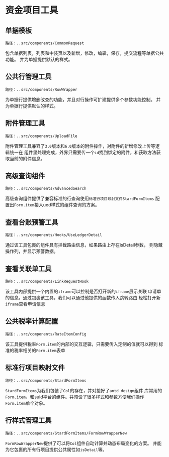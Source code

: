 # 资金项目工具

## 单据模板   
`路径：..src/components/CommonRequest`

包含单据列表，列表和中装页以及新增，修改，编辑，保存，提交流程等单据公共功能。
并为单据提供默认的样式。
## 公共行管理工具  
`路径：..src/components/RowWrapper`

为单据行提供增删改查的功能，并且对行操作可扩建提供多个参数功能控制。
并为单据行提供默认的样式。
## 附件管理工具    
`路径：..src/components/UploadFile`

附件管理工具兼容了`3.0`版本和`6.0`版本的附件操作，对附件的新增修改上传等逻辑统一在
组件里处理完成，外界只需要传一个`id`找到绑定的附件，和获取方法获取当前的附件信息。
## 高级查询组件   
`路径：..src/components/AdvancedSearch`

高级查询组件提供了兼容标准的行查询使用`标准行项目映射文件StardFormItems`
配置出`Form.item`接入ued样式的组件查询的方案。
## 查看台账预警工具  
`路径：..src/components/Hooks/UseLedgerDetail`

通过该工具包裹的组件具有拦截路由信息，如果路由上存在isDetail参数，
则隐藏操作列，并显示预警数据。
## 查看关联单工具 
`路径：..src/components/LinkRequestHook`

该工具内部提供一个内置的`iframe`可以控制是否打开新的`iframe`展示关联
申请单的信息。通过包裹该工具，我们可以通过他提供的函数传入跳转路由
轻松打开新`iframe`查看申请信息
## 公共税率计算配置
`路径：..src/components/RateItemConfig`

该工具提供税率`Form.item`的内部的交互逻辑，只需要传入定制的值就可以得到
标准的税率相关的`Form.item`表单
## 标准行项目映射文件 
`路径：..src/components/StardFormItems`

`StardFormItems`为我们包装了`Col`的存在，并对接好了`antd design`组件
库常用的`Form.item`，和suid平台的组件。并预设了很多样式和参数方便我们操作
`Form.item`单个对象。
## 行样式管理工具 
`路径：..src/components/StardFormItems/FormRowWrapperNew`

`FormRowWrapperNew`提供了可以将`Col`组件自动计算并动态布局变化的方案。
并能为它包裹的所有行项目提供公共属性如`isDetail`等。